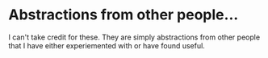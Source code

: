 Abstractions from other people...
=========

I can't take credit for these.  They are simply abstractions from other people that I have either experiemented with or have found useful.
